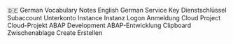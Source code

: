 🇩🇪 German Vocabulary Notes
English	German
Service Key	Dienstschlüssel
Subaccount	Unterkonto
Instance	Instanz
Logon	Anmeldung
Cloud Project	Cloud-Projekt
ABAP Development	ABAP-Entwicklung
Clipboard	Zwischenablage
Create	Erstellen
